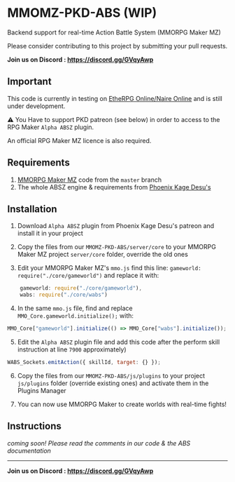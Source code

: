 # MMOMZ-PKD-ABS (WIP)
Backend support for real-time Action Battle System (MMORPG Maker MZ)

Please consider contributing to this project by submitting your pull requests. 

**Join us on Discord : https://discord.gg/GVqyAwp**

## Important
This code is currently in testing on [EtheRPG Online/Naire Online](https://naire.online/) and is still under development. 

:warning: You Have to support PKD patreon (see below) in order to access to the RPG Maker `Alpha ABSZ` plugin. 

An official RPG Maker MZ licence is also required. 

## Requirements
1. [MMORPG Maker MZ](https://github.com/Andaroth/MMORPGMaker-MZ) code from the `master` branch
2. The whole ABSZ engine & requirements from [Phoenix Kage Desu's](https://www.patreon.com/KageDesu)

## Installation
1. Download `Alpha ABSZ` plugin from Phoenix Kage Desu's patreon and install it in your project

2. Copy the files from our `MMOMZ-PKD-ABS/server/core` to your MMORPG Maker MZ project `server/core` folder, override the old ones

3. Edit your MMORPG Maker MZ's `mmo.js` find this line: `gameworld: require("./core/gameworld")` and replace it with: 
```js
    gameworld: require("./core/gameworld"),
    wabs: require("./core/wabs")
```

4. In the same `mmo.js` file, find and replace `MMO_Core.gameworld.initialize();` with: 
```js
MMO_Core["gameworld"].initialize(() => MMO_Core["wabs"].initialize());
```

5. Edit the `Alpha ABSZ` plugin file and add this code after the perform skill instruction at line `7900` approximately)
```js
WABS_Sockets.emitAction({ skillId, target: {} });
```

6. Copy the files from our `MMOMZ-PKD-ABS/js/plugins` to your project `js/plugins` folder (override existing ones) and activate them in the Plugins Manager

7. You can now use MMORPG Maker to create worlds with real-time fights! 

## Instructions
*coming soon! Please read the comments in our code & the ABS documentation*

---

**Join us on Discord : https://discord.gg/GVqyAwp**
